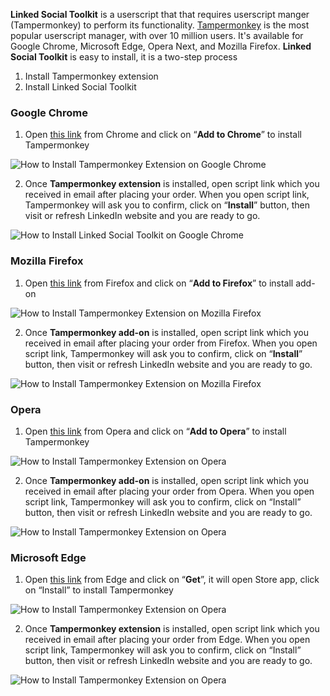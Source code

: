 **Linked Social Toolkit** is a userscript that that requires userscript manger (Tampermonkey) to perform its functionality. [Tampermonkey](https://tampermonkey.net/) is the most popular userscript manager, with over 10 million users. It's available for Google Chrome, Microsoft Edge, Opera Next, and Mozilla Firefox.
**Linked Social Toolkit** is easy to install, it is a two-step process
1. Install Tampermonkey extension
2. Install Linked Social Toolkit
### Google Chrome

1. Open [this link](https://chrome.google.com/webstore/detail/tampermonkey/dhdgffkkebhmkfjojejmpbldmpobfkfo) from Chrome and click on “**Add to Chrome**” to install Tampermonkey

![How to Install Tampermonkey Extension on Google Chrome](https://github.com/ZiaUrR3hman/LinkedSocialToolkit/raw/master/images/How-to-Install-Tampermonkey-Extension-on-Google-Chrome-image001.png)

2. Once **Tampermonkey extension** is installed, open script link which you received in email after placing your order. When you open script link, Tampermonkey will ask you to confirm, click on “**Install**” button, then visit or refresh LinkedIn website and you are ready to go.

![How to Install Linked Social Toolkit on Google Chrome](https://github.com/ZiaUrR3hman/LinkedSocialToolkit/raw/master/images/How-to-Install-Linked-Social-Toolkit-on-Google-Chrome-image002.png) 

### Mozilla Firefox
1. Open [this link](https://addons.mozilla.org/en-US/firefox/addon/tampermonkey/) from Firefox and click on “**Add to Firefox**” to install add-on

 ![How to Install Tampermonkey Extension on Mozilla Firefox](https://github.com/ZiaUrR3hman/LinkedSocialToolkit/raw/master/images/How-to-Install-Tampermonkey-addon-on-Mozilla-Firefox-image003.png)

2. Once **Tampermonkey add-on** is installed, open script link which you received in email after placing your order from Firefox. When you open script link, Tampermonkey will ask you to confirm, click on “**Install**” button, then visit or refresh LinkedIn website and you are ready to go.

 ![How to Install Tampermonkey Extension on Mozilla Firefox](https://github.com/ZiaUrR3hman/LinkedSocialToolkit/raw/master/images/How-to-Install-Linked-Social-Toolkit-on-Mozilla-Firefox-image010.png)

### Opera
1. Open [this link](https://addons.opera.com/en/extensions/details/tampermonkey-beta/) from Opera and click on “**Add to Opera**” to install Tampermonkey

  ![How to Install Tampermonkey Extension on Opera](https://github.com/ZiaUrR3hman/LinkedSocialToolkit/raw/master/images/How-to-Install-Tampermonkey-Extension-on-Opera-image303.png)

2. Once **Tampermonkey add-on** is installed, open script link which you received in email after placing your order from Opera. When you open script link, Tampermonkey will ask you to confirm, click on “Install” button, then visit or refresh LinkedIn website and you are ready to go.

  ![How to Install Tampermonkey Extension on Opera](https://github.com/ZiaUrR3hman/LinkedSocialToolkit/raw/master/images/How-to-Install-Linked-Social-Toolkit-on-Opera-image304.png)
 
### Microsoft Edge
1. Open [this link](https://www.microsoft.com/store/apps/9NBLGGH5162S) from Edge and click on “**Get**”, it will open Store app, click on “Install” to install Tampermonkey

 ![How to Install Tampermonkey Extension on Opera](https://github.com/ZiaUrR3hman/LinkedSocialToolkit/raw/master/images/How-to-Install-Tampermonkey-Extension-on-Microsoft-Edge-image305.png)

2. Once **Tampermonkey extension** is installed, open script link which you received in email after placing your order from Edge. When you open script link, Tampermonkey will ask you to confirm, click on “Install” button, then visit or refresh LinkedIn website and you are ready to go.

![How to Install Tampermonkey Extension on Opera](https://github.com/ZiaUrR3hman/LinkedSocialToolkit/raw/master/images/How-to-Install-Linked-Social-Toolkit-on-Microsoft-Edge-image306.png)
